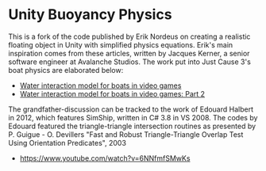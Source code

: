 # Unity Buoyancy Physics 

This is a fork of the code published by Erik Nordeus on creating a realistic floating object in Unity with simplified physics equations. Erik's main inspiration comes from these articles, written by Jacques Kerner, a senior software engineer at Avalanche Studios. The work put into Just Cause 3's boat physics are elaborated below:
* [Water interaction model for boats in video games](https://www.gamedeveloper.com/programming/water-interaction-model-for-boats-in-video-games)
* [Water interaction model for boats in video games: Part 2](https://www.gamedeveloper.com/programming/water-interaction-model-for-boats-in-video-games-part-2)

The grandfather-discussion can be tracked to the work of Edouard Halbert in 2012, which features SimShip, written in C# 3.8 in VS 2008. The codes by Edouard featured the triangle-triangle intersection routines as presented by P. Guigue - O. Devillers "Fast and Robust Triangle-Triangle Overlap Test Using Orientation Predicates", 2003
* https://www.youtube.com/watch?v=6NNfmfSMwKs
